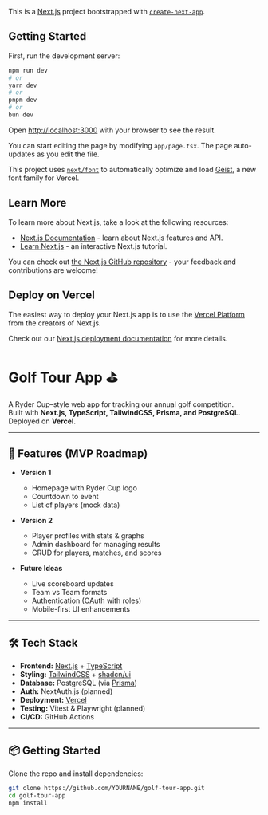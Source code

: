 This is a [Next.js](https://nextjs.org) project bootstrapped with [`create-next-app`](https://nextjs.org/docs/app/api-reference/cli/create-next-app).

## Getting Started

First, run the development server:

```bash
npm run dev
# or
yarn dev
# or
pnpm dev
# or
bun dev
```

Open [http://localhost:3000](http://localhost:3000) with your browser to see the result.

You can start editing the page by modifying `app/page.tsx`. The page auto-updates as you edit the file.

This project uses [`next/font`](https://nextjs.org/docs/app/building-your-application/optimizing/fonts) to automatically optimize and load [Geist](https://vercel.com/font), a new font family for Vercel.

## Learn More

To learn more about Next.js, take a look at the following resources:

- [Next.js Documentation](https://nextjs.org/docs) - learn about Next.js features and API.
- [Learn Next.js](https://nextjs.org/learn) - an interactive Next.js tutorial.

You can check out [the Next.js GitHub repository](https://github.com/vercel/next.js) - your feedback and contributions are welcome!

## Deploy on Vercel

The easiest way to deploy your Next.js app is to use the [Vercel Platform](https://vercel.com/new?utm_medium=default-template&filter=next.js&utm_source=create-next-app&utm_campaign=create-next-app-readme) from the creators of Next.js.

Check out our [Next.js deployment documentation](https://nextjs.org/docs/app/building-your-application/deploying) for more details.


# Golf Tour App ⛳️

A Ryder Cup–style web app for tracking our annual golf competition.  
Built with **Next.js, TypeScript, TailwindCSS, Prisma, and PostgreSQL**.  
Deployed on **Vercel**.

---

## 🚀 Features (MVP Roadmap)

- **Version 1**
  - Homepage with Ryder Cup logo
  - Countdown to event
  - List of players (mock data)

- **Version 2**
  - Player profiles with stats & graphs
  - Admin dashboard for managing results
  - CRUD for players, matches, and scores

- **Future Ideas**
  - Live scoreboard updates
  - Team vs Team formats
  - Authentication (OAuth with roles)
  - Mobile-first UI enhancements

---

## 🛠️ Tech Stack

- **Frontend:** [Next.js](https://nextjs.org/) + [TypeScript](https://www.typescriptlang.org/)  
- **Styling:** [TailwindCSS](https://tailwindcss.com/) + [shadcn/ui](https://ui.shadcn.com/)  
- **Database:** PostgreSQL (via [Prisma](https://www.prisma.io/))  
- **Auth:** NextAuth.js (planned)  
- **Deployment:** [Vercel](https://vercel.com/)  
- **Testing:** Vitest & Playwright (planned)  
- **CI/CD:** GitHub Actions

---

## 📦 Getting Started

Clone the repo and install dependencies:

```bash
git clone https://github.com/YOURNAME/golf-tour-app.git
cd golf-tour-app
npm install